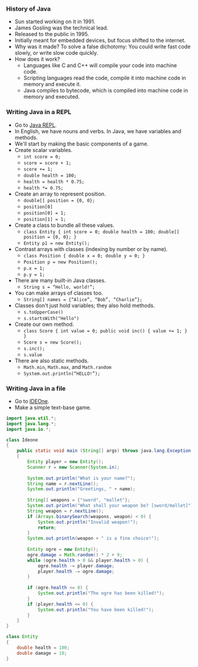 ### History of Java

* Sun started working on it in 1991.
* James Gosling was the technical lead.
* Released to the public in 1995.
* Initially meant for embedded devices, but focus shifted to the internet.
* Why was it made? To solve a false dichotomy: You could write fast code slowly, or write slow code quickly.
* How does it work?
  * Languages like C and C++ will compile your code into machine code.
  * Scripting languages read the code, compile it into machine code in memory and execute it.
  * Java compiles to bytecode, which is compiled into machine code in memory and executed.

### Writing Java in a REPL

* Go to [Java REPL](http://www.javarepl.com/console.html).
* In English, we have nouns and verbs. In Java, we have variables and methods.
* We'll start by making the basic components of a game.
* Create scalar variables.
  * `int score = 0;`
  * `score = score + 1;`
  * `score += 1;`
  * `double health = 100;`
  * `health = health * 0.75;`
  * `health *= 0.75;`
* Create an array to represent position.
  * `double[] position = {0, 0};`
  * `position[0]`
  * `position[0] = 1;`
  * `position[1] = 1;`
* Create a class to bundle all these values.
  * `class Entity { int score = 0; double health = 100; double[] position = {0, 0}; }`
  * `Entity p1 = new Entity();`
* Contrast arrays with classes (indexing by number or by name).
  * `class Position { double x = 0; double y = 0; }`
  * `Position p = new Position();`
  * `p.x = 1;`
  * `p.y = 1;`
* There are many built-in Java classes.
  * `String s = “Hello, world!”;`
* You can make arrays of classes too.
  * `String[] names = {“Alice”, “Bob”, “Charlie”};`
* Classes don't just hold variables; they also hold methods.
  * `s.toUpperCase()`
  * `s.startsWith("Hello")`
* Create our own method.
  * `class Score { int value = 0; public void inc() { value += 1; } }`
  * `Score s = new Score();`
  * `s.inc();`
  * `s.value`
* There are also static methods.
  * `Math.min`, `Math.max`, and `Math.random`
  * `System.out.println(“HELLO!”);`

### Writing Java in a file

* Go to [IDEOne](http://ideone.com/).
* Make a simple text-base game.

```java
import java.util.*;
import java.lang.*;
import java.io.*;

class Ideone
{
	public static void main (String[] args) throws java.lang.Exception
	{
		Entity player = new Entity();
		Scanner r = new Scanner(System.in);
		
		System.out.println("What is your name?");
		String name = r.nextLine();
		System.out.println("Greetings, " + name);
		
		String[] weapons = {"sword", "mallet"};
		System.out.println("What shall your weapon be? [sword/mallet]");
		String weapon = r.nextLine();
		if (Arrays.binarySearch(weapons, weapon) < 0) {
			System.out.println("Invalid weapon!");
			return;
		}
		System.out.println(weapon + " is a fine choice!");
		
		Entity ogre = new Entity();
		ogre.damage = Math.random() * 2 + 9;
		while (ogre.health > 0 && player.health > 0) {
			ogre.health -= player.damage;
			player.health -= ogre.damage;
		}
		
		if (ogre.health <= 0) {
			System.out.println("The ogre has been killed!");
		}
		if (player.health <= 0) {
			System.out.println("You have been killed!");
		}
	}
}

class Entity
{
	double health = 100;
	double damage = 10;
}
```
